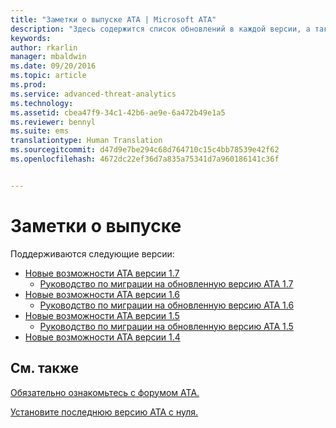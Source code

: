 ```yaml
---
title: "Заметки о выпуске ATA | Microsoft ATA"
description: "Здесь содержится список обновлений в каждой версии, а также приведены известные проблемы и руководства по миграции"
keywords: 
author: rkarlin
manager: mbaldwin
ms.date: 09/20/2016
ms.topic: article
ms.prod: 
ms.service: advanced-threat-analytics
ms.technology: 
ms.assetid: cbea47f9-34c1-42b6-ae9e-6a472b49e1a5
ms.reviewer: bennyl
ms.suite: ems
translationtype: Human Translation
ms.sourcegitcommit: d47d9e7be294c68d764710c15c4bb78539e42f62
ms.openlocfilehash: 4672dc22ef36d7a835a75341d7a960186141c36f


---
```


# Заметки о выпуске
Поддерживаются следующие версии:

- [Новые возможности ATA версии 1.7](whats-new-version-1.7.md)
   - [Руководство по миграции на обновленную версию ATA 1.7](/advanced-threat-analytics/understand-explore/ata-update-1.7-migration-guide)
- [Новые возможности ATA версии 1.6](whats-new-version-1.6.md)
   - [Руководство по миграции на обновленную версию ATA 1.6](/advanced-threat-analytics/understand-explore/ata-update-1.6-migration-guide)
- [Новые возможности ATA версии 1.5](whats-new-version-1.5.md)
   - [Руководство по миграции на обновленную версию ATA 1.5](/advanced-threat-analytics/understand-explore/ata-update-1.5-migration-guide)
- [Новые возможности ATA версии 1.4](whats-new-version-1.4.md)

## См. также
[Обязательно ознакомьтесь с форумом ATA.](https://social.technet.microsoft.com/Forums/security/home?forum=mata)

[Установите последнюю версию ATA с нуля.](/advanced-threat-analytics/deploy-use/install-ata)



<!--HONumber=Sep16_HO4-->



